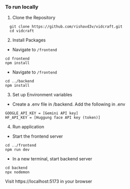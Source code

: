 ### To run locally
1. Clone the Repository
```
  git clone https://github.com/rishavd3v/vidcraft.git
  cd vidcraft
```
2. Install Packages
- Navigate to `/frontend`
```
cd frontend
npm install
```
- Navigate to `/frontend`
```
cd ../backend
npm install
```
3. Set up Environment variables
- Create a .env file in /backend. Add the following in .env
```
GOOGLE_API_KEY = [Gemini API key]
HF_API_KEY = [Huggung face API key (token)]
```
4. Run application
- Start the frontend server
```
cd ../frontend
npm run dev
```
- In a new terminal, start backend server
```
cd backend
npx nodemon
```

Visit https://localhost:5173 in your browser
